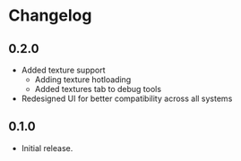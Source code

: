 Changelog
=========

## 0.2.0

* Added texture support
  * Adding texture hotloading
  * Added textures tab to debug tools
* Redesigned UI for better compatibility across all systems

## 0.1.0

* Initial release.